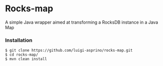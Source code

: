 # Rocks-map
A simple Java wrapper aimed at transforming a RocksDB instance in a Java Map

### Installation

```
$ git clone https://github.com/luigi-asprino/rocks-map.git
$ cd rocks-map/
$ mvn clean install
```
